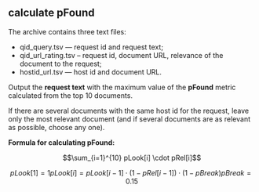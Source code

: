 ## calculate pFound
The archive contains three text files:

- qid_query.tsv — request id and request text;
- qid_url_rating.tsv – request id, document URL, relevance of the document to the request;
- hostid_url.tsv — host id and document URL.

Output the **request text** with the maximum value of the **pFound** metric calculated from the top 10 documents.

If there are several documents with the same host id for the request, leave only the most relevant document (and if several documents are as relevant as possible, choose any one).

**Formula for calculating pFound:**

```math
\sum_{i=1}^{10} pLook[i] \cdot pRel[i]
```
```math
pLook[1] = 1
pLook[i] = pLook[i-1] \cdot (1-pRel[i-1]) \cdot (1-pBreak)
pBreak = 0.15
```